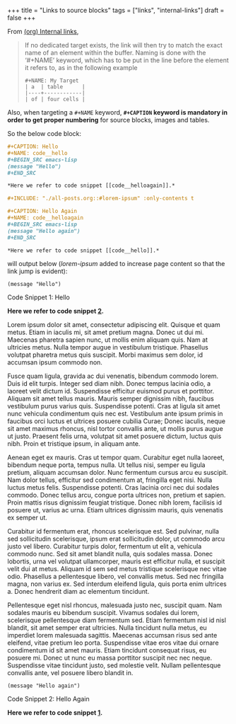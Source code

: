 +++
title = "Links to source blocks"
tags = ["links", "internal-links"]
draft = false
+++

From [(org) Internal links](https://orgmode.org/manual/Internal-links.html),

>    If no dedicated target exists, the link will then try to match the
> exact name of an element within the buffer.  Naming is done with the
> ‘#+NAME’ keyword, which has to be put in the line before the element it
> refers to, as in the following example
>
> ```text
> #+NAME: My Target
> | a  | table      |
> |----+------------|
> | of | four cells |
> ```

Also, when targeting a `#+NAME` keyword, **`#+CAPTION` keyword is
mandatory in order to get proper numbering** for <span class="underline">source blocks</span>,
<span class="underline">images</span> and <span class="underline">tables</span>.

So the below code block:

````org
#+CAPTION: Hello
#+NAME: code__hello
#+BEGIN_SRC emacs-lisp
(message "Hello")
#+END_SRC

*Here we refer to code snippet [[code__helloagain]].*

#+INCLUDE: "./all-posts.org::#lorem-ipsum" :only-contents t

#+CAPTION: Hello Again
#+NAME: code__helloagain
#+BEGIN_SRC emacs-lisp
(message "Hello again")
#+END_SRC

*Here we refer to code snippet [[code__hello]].*
````

will output below (_lorem-ipsum_ added to increase page content so
that the link jump is evident):

<a id="orga541d6a"></a>
````emacs-lisp
(message "Hello")
````

<div class="src-block-caption">
  <span class="src-block-number">Code Snippet 1:</span>
  Hello
</div>

**Here we refer to code snippet [2](#orga712160).**

Lorem ipsum dolor sit amet, consectetur adipiscing elit. Quisque et
quam metus. Etiam in iaculis mi, sit amet pretium magna. Donec ut dui
mi. Maecenas pharetra sapien nunc, ut mollis enim aliquam quis. Nam at
ultricies metus. Nulla tempor augue in vestibulum tristique. Phasellus
volutpat pharetra metus quis suscipit. Morbi maximus sem dolor, id
accumsan ipsum commodo non.

Fusce quam ligula, gravida ac dui venenatis, bibendum commodo
lorem. Duis id elit turpis. Integer sed diam nibh. Donec tempus
lacinia odio, a laoreet velit dictum id. Suspendisse efficitur euismod
purus et porttitor. Aliquam sit amet tellus mauris. Mauris semper
dignissim nibh, faucibus vestibulum purus varius quis. Suspendisse
potenti. Cras at ligula sit amet nunc vehicula condimentum quis nec
est. Vestibulum ante ipsum primis in faucibus orci luctus et ultrices
posuere cubilia Curae; Donec iaculis, neque sit amet maximus rhoncus,
nisl tortor convallis ante, ut mollis purus augue ut justo. Praesent
felis urna, volutpat sit amet posuere dictum, luctus quis nibh. Proin
et tristique ipsum, in aliquam ante.

Aenean eget ex mauris. Cras ut tempor quam. Curabitur eget nulla
laoreet, bibendum neque porta, tempus nulla. Ut tellus nisi, semper eu
ligula pretium, aliquam accumsan dolor. Nunc fermentum cursus arcu eu
suscipit. Nam dolor tellus, efficitur sed condimentum at, fringilla
eget nisi. Nulla luctus metus felis. Suspendisse potenti. Cras lacinia
orci nec dui sodales commodo. Donec tellus arcu, congue porta ultrices
non, pretium et sapien. Proin mattis risus dignissim feugiat
tristique. Donec nibh lorem, facilisis id posuere ut, varius ac
urna. Etiam ultrices dignissim mauris, quis venenatis ex semper ut.

Curabitur id fermentum erat, rhoncus scelerisque est. Sed pulvinar,
nulla sed sollicitudin scelerisque, ipsum erat sollicitudin dolor, ut
commodo arcu justo vel libero. Curabitur turpis dolor, fermentum ut
elit a, vehicula commodo nunc. Sed sit amet blandit nulla, quis
sodales massa. Donec lobortis, urna vel volutpat ullamcorper, mauris
est efficitur nulla, et suscipit velit dui at metus. Aliquam id sem
sed metus tristique scelerisque nec vitae odio. Phasellus a
pellentesque libero, vel convallis metus. Sed nec fringilla magna, non
varius ex. Sed interdum eleifend ligula, quis porta enim ultrices
a. Donec hendrerit diam ac elementum tincidunt.

Pellentesque eget nisl rhoncus, malesuada justo nec, suscipit
quam. Nam sodales mauris eu bibendum suscipit. Vivamus sodales dui
lorem, scelerisque pellentesque diam fermentum sed. Etiam fermentum
nisl id nisl blandit, sit amet semper erat ultricies. Nulla tincidunt
nulla metus, eu imperdiet lorem malesuada sagittis. Maecenas accumsan
risus sed ante eleifend, vitae pretium leo porta. Suspendisse vitae
eros vitae dui ornare condimentum id sit amet mauris. Etiam tincidunt
consequat risus, eu posuere mi. Donec ut nunc eu massa porttitor
suscipit nec nec neque. Suspendisse vitae tincidunt justo, sed
molestie velit. Nullam pellentesque convallis ante, vel posuere libero
blandit in.

<a id="orga712160"></a>
````emacs-lisp
(message "Hello again")
````

<div class="src-block-caption">
  <span class="src-block-number">Code Snippet 2:</span>
  Hello Again
</div>

**Here we refer to code snippet [1](#orga541d6a).**
